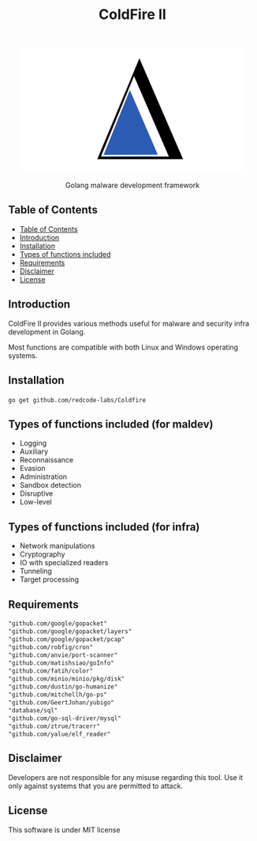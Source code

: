 

<h1 align="center"> ColdFire II</h1> <br>
<p align="center">
  <a>
    <img src="coldfire.png" width="450">
  </a>
</p>

<p align="center">
  Golang malware development framework
</p>

## Table of Contents
- [Table of Contents](#table-of-contents)
- [Introduction](#introduction)
- [Installation](#installation)
- [Types of functions included](#types-of-functions-included)
- [Requirements](#requirements)
- [Disclaimer](#disclaimer)
- [License](#license)

## Introduction

ColdFire II provides various methods useful for malware and security infra development in Golang.

Most functions are compatible with both Linux and Windows operating systems.

## Installation

`go get github.com/redcode-labs/Coldfire`

## Types of functions included (for maldev)

* Logging
* Auxiliary
* Reconnaissance
* Evasion
* Administration
* Sandbox detection
* Disruptive
* Low-level

## Types of functions included (for infra)

* Network manipulations
* Cryptography
* IO with specialized readers
* Tunneling
* Target processing


## Requirements
```
"github.com/google/gopacket"
"github.com/google/gopacket/layers"
"github.com/google/gopacket/pcap"
"github.com/robfig/cron"
"github.com/anvie/port-scanner"
"github.com/matishsiao/goInfo"
"github.com/fatih/color"
"github.com/minio/minio/pkg/disk"
"github.com/dustin/go-humanize"
"github.com/mitchellh/go-ps"
"github.com/GeertJohan/yubigo"
"database/sql"
"github.com/go-sql-driver/mysql"
"github.com/ztrue/tracerr"
"github.com/yalue/elf_reader"
```

## Disclaimer
Developers are not responsible for any misuse regarding this tool.
Use it only against systems that you are permitted to attack.

## License
This software is under MIT license

